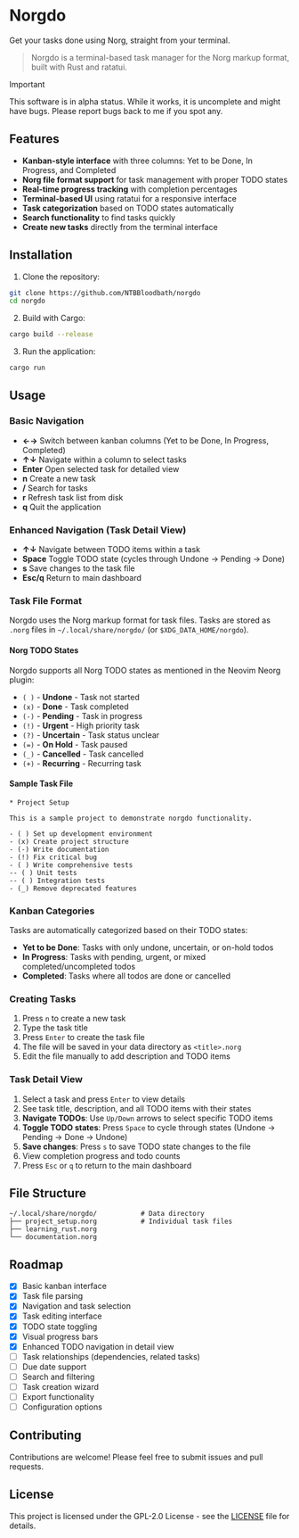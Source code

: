 # Norgdo

Get your tasks done using Norg, straight from your terminal.

> Norgdo is a terminal-based task manager for the Norg markup format, built with Rust and ratatui.

> [!IMPORTANT]
>
> This software is in alpha status. While it works, it is uncomplete and might have bugs. Please report bugs back to me if you spot any.

## Features

- **Kanban-style interface** with three columns: Yet to be Done, In Progress, and Completed
- **Norg file format support** for task management with proper TODO states
- **Real-time progress tracking** with completion percentages
- **Terminal-based UI** using ratatui for a responsive interface
- **Task categorization** based on TODO states automatically
- **Search functionality** to find tasks quickly
- **Create new tasks** directly from the terminal interface

## Installation

1. Clone the repository:
```bash
git clone https://github.com/NTBBloodbath/norgdo
cd norgdo
```

2. Build with Cargo:
```bash
cargo build --release
```

3. Run the application:
```bash
cargo run
```

## Usage

### Basic Navigation

- **←→** Switch between kanban columns (Yet to be Done, In Progress, Completed)
- **↑↓** Navigate within a column to select tasks
- **Enter** Open selected task for detailed view
- **n** Create a new task
- **/** Search for tasks
- **r** Refresh task list from disk
- **q** Quit the application

### Enhanced Navigation (Task Detail View)

- **↑↓** Navigate between TODO items within a task
- **Space** Toggle TODO state (cycles through Undone → Pending → Done)
- **s** Save changes to the task file
- **Esc/q** Return to main dashboard

### Task File Format

Norgdo uses the Norg markup format for task files. Tasks are stored as `.norg` files in `~/.local/share/norgdo/` (or `$XDG_DATA_HOME/norgdo`).

#### Norg TODO States

Norgdo supports all Norg TODO states as mentioned in the Neovim Neorg plugin:

- `( )` - **Undone** - Task not started
- `(x)` - **Done** - Task completed
- `(-)` - **Pending** - Task in progress
- `(!)` - **Urgent** - High priority task
- `(?)` - **Uncertain** - Task status unclear
- `(=)` - **On Hold** - Task paused
- `(_)` - **Cancelled** - Task cancelled
- `(+)` - **Recurring** - Recurring task

#### Sample Task File

```norg
* Project Setup

This is a sample project to demonstrate norgdo functionality.

- ( ) Set up development environment
- (x) Create project structure
- (-) Write documentation
- (!) Fix critical bug
- ( ) Write comprehensive tests
-- ( ) Unit tests
-- ( ) Integration tests
- (_) Remove deprecated features
```

### Kanban Categories

Tasks are automatically categorized based on their TODO states:

- **Yet to be Done**: Tasks with only undone, uncertain, or on-hold todos
- **In Progress**: Tasks with pending, urgent, or mixed completed/uncompleted todos
- **Completed**: Tasks where all todos are done or cancelled

### Creating Tasks

1. Press `n` to create a new task
2. Type the task title
3. Press `Enter` to create the task file
4. The file will be saved in your data directory as `<title>.norg`
5. Edit the file manually to add description and TODO items

### Task Detail View

1. Select a task and press `Enter` to view details
2. See task title, description, and all TODO items with their states
3. **Navigate TODOs**: Use `Up/Down` arrows to select specific TODO items
4. **Toggle TODO states**: Press `Space` to cycle through states (Undone → Pending → Done → Undone)
5. **Save changes**: Press `s` to save TODO state changes to the file
6. View completion progress and todo counts
7. Press `Esc` or `q` to return to the main dashboard

## File Structure

```
~/.local/share/norgdo/           # Data directory
├── project_setup.norg           # Individual task files
├── learning_rust.norg
└── documentation.norg
```

## Roadmap

- [x] Basic kanban interface
- [x] Task file parsing
- [x] Navigation and task selection
- [x] Task editing interface
- [x] TODO state toggling
- [x] Visual progress bars
- [x] Enhanced TODO navigation in detail view
- [ ] Task relationships (dependencies, related tasks)
- [ ] Due date support
- [ ] Search and filtering
- [ ] Task creation wizard
- [ ] Export functionality
- [ ] Configuration options

## Contributing

Contributions are welcome! Please feel free to submit issues and pull requests.

## License

This project is licensed under the GPL-2.0 License - see the [LICENSE](./LICENSE) file for details.
